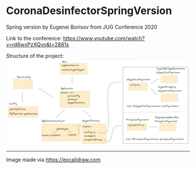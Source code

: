 # CoronaDesinfectorSpringVersion
Spring version by Eugenei Borisov from JUG Conference 2020

Link to the conference:
https://www.youtube.com/watch?v=rd6wxPzXQvo&t=2881s

Structure of the project:
<img src='src/Images/SpringBorisovCorona 2020-06-03 .png'>
______________________________________
Image made via https://excalidraw.com
